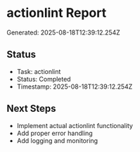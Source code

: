 # actionlint Report

Generated: 2025-08-18T12:39:12.254Z

## Status
- Task: actionlint
- Status: Completed
- Timestamp: 2025-08-18T12:39:12.254Z

## Next Steps
- Implement actual actionlint functionality
- Add proper error handling
- Add logging and monitoring
